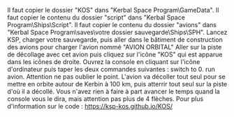 Il faut copier le dossier "KOS" dans "Kerbal Space Program\GameData".
Il faut copier le contenu du dossier "script" dans "Kerbal Space Program\Ships\Script".
Il faut copier le contenu du dossier "avions" dans "Kerbal Space Program\saves\votre dossier sauvegarde\Ships\SPH".
Lancez KSP, charger votre sauvegarde, puis aller dans le bâtiment de construction des avions pour charger l'avion nommé "AVION ORBITAL"
Aller sur la piste de décollage avec cet avion puis cliquez sur l'icône "KOS" qui est apparue dans les icônes de droite.
Ouvrez la console en cliquant sur l'icône d'ordinateur puis taper les deux commandes suivantes :
switch to 0.
run avion.
Attention ne pas oublier le point.
L'avion va décoller tout seul pour se mettre en orbite autour de Kerbin à 100 km, puis atterrir tout seul sur la piste d'où il a décollé.
Vous n'avez rien à faire à part avancer le temps quand la console vous le dira, mais attention pas plus de 4 flèches.
Pour plus d'information sur le code :
https://ksp-kos.github.io/KOS/
